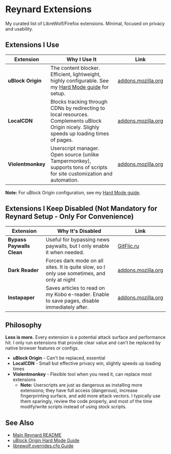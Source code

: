 # Reynard Extensions

My curated list of LibreWolf/Firefox extensions. Minimal, focused on privacy and usability.

## Extensions I Use

| Extension | Why I Use It | Link |
|-----------|--------------|------|
| **uBlock Origin** | The content blocker. Efficient, lightweight, highly configurable. See my [Hard Mode guide](../ublock/README.md) for setup. | [addons.mozilla.org](https://addons.mozilla.org/en-US/firefox/addon/ublock-origin/) |
| **LocalCDN** | Blocks tracking through CDNs by redirecting to local resources. Complements uBlock Origin nicely. Slighly speeds up loading times of pages. | [addons.mozilla.org](https://addons.mozilla.org/en-US/firefox/addon/localcdn-fork-of-decentraleyes) |
| **Violentmonkey** | Userscript manager. Open source (unlike Tampermonkey), supports tons of scripts for site customization and automation. | [addons.mozilla.org](https://addons.mozilla.org/en-US/firefox/addon/violentmonkey/) |

**Note:** For uBlock Origin configuration, see my [Hard Mode guide](../ublock/README.md).

## Extensions I Keep Disabled (Not Mandatory for Reynard Setup - Only For Convenience)

| Extension | Why It's Disabled | Link |
|-----------|-------------------|------|
| **Bypass Paywalls Clean** | Useful for bypassing news paywalls, but I only enable it when needed. | [GitFlic.ru](https://gitflic.ru/project/magnolia1234/bypass-paywalls-firefox-clean/release/0facfab5-936b-43ab-8b88-be067ee6a81a)|
| **Dark Reader** | Forces dark mode on all sites. It is quite slow, so I only use sometimes, and only at night | [addons.mozilla.org](https://addons.mozilla.org/en-US/firefox/addon/darkreader/) |
| **Instapaper** | Saves articles to read on my Kobo e-reader. Enable to save pages, disable immediately after. | [addons.mozilla.org](https://addons.mozilla.org/en-US/firefox/addon/instapaper/) |

## Philosophy

**Less is more.** Every extension is a potential attack surface and performance hit. I only run extensions that provide clear value and can't be replaced by native browser features or configs.

- **uBlock Origin** - Can't be replaced, essential
- **LocalCDN** - Small but effective privacy win, slightly speeds up loading times
- **Violentmonkey** - Flexible tool when you need it, can replace most extensions
  - **Note:** Userscripts are just as dangerous as installing more extensions; they have full access (dangerous), increase fingerprinting surface, and add more attack vectors. I typically use them sparingly, review the code properly, and most of the time modify/write scripts instead of using stock scripts.

## See Also

- [Main Reynard README](../README.md)
- [uBlock Origin Hard Mode Guide](../ublock/README.md)
- [librewolf.overrides.cfg Guide](../librewolf-overrides/README.md)
